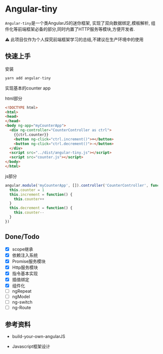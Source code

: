# Angular-tiny

`Angular-tiny`是一个类AngularJS的迷你框架, 实现了双向数据绑定,模板解析, 组件化等前端框架必备的部分,同时内置了HTTP服务等模块,方便开发者.

⚠ 此项目仅作为个人探究前端框架学习的总结,不建议在生产环境中的使用

## 快速上手

安装

```js
yarn add angular-tiny
```

实现基本的counter app

html部分

```html
<!DOCTYPE html>
<html>
<head>
</head>
<body ng-app="myCounterApp">
  <div ng-controller="CounterController as ctrl">
    {{ctrl.counter}}
    <button ng-click="ctrl.increment()">+</button>
    <button ng-click="ctrl.decrement()">-</button>
  </div>
  <script src="../dist/angular-tiny.js"></script>
  <script src="counter.js"></script>
</body>
</html>

```

js部分

```js
angular.module('myCounterApp', []).controller('CounterController', function() {
  this.counter = 1
  this.increment = function() {
    this.counter++
  }
  this.decrement = function() {
    this.counter--
  }
})

```

## Done/Todo

- [x] scope继承
- [x] 依赖注入系统
- [x] Promise服务模块
- [x] Http服务模块
- [x] 指令基本实现
- [x] 插值绑定
- [x] 组件化
- [ ] ngRepeat
- [ ] ngModel
- [ ] ng-switch
- [ ] ng-Route

## 参考资料

- build-your-own-angularJS

- Javascript框架设计
